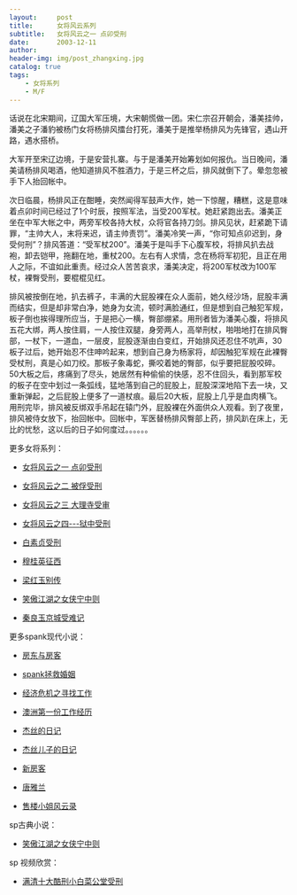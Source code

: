 ```yaml
---
layout:     post
title:      女将风云系列
subtitle:   女将风云之一 点卯受刑
date:       2003-12-11
author:     
header-img: img/post_zhangxing.jpg
catalog: true
tags:
    - 女将系列
    - M/F
---
```


话说在北宋期间，辽国大军压境，大宋朝慌做一团。宋仁宗召开朝会，潘美挂帅，潘美之子潘豹被杨门女将杨排风擂台打死，潘美于是推举杨排风为先锋官，遇山开路，遇水搭桥。

大军开至宋辽边境，于是安营扎寨。与于是潘美开始筹划如何报仇。当日晚间，潘美请杨排风喝酒，他知道排风不胜酒力，于是三杯之后，排风就倒下了。晕忽忽被手下人抬回帐中。

次日临晨，杨排风正在酣睡，突然闻得军鼓声大作，她一下惊醒，糟糕，这是意味着点卯时间已经过了1个时辰，按照军法，当受200军杖。她赶紧跑出去。潘美正坐在中军大帐之中，两旁军校各持大杖，众将官各持刀剑。排风见状，赶紧跪下请罪，“主帅大人，末将来迟，请主帅责罚”。潘美冷笑一声，“你可知点卯迟到，身受何刑”？排风答道：“受军杖200”。潘美于是叫手下心腹军校，将排风扒去战袍，卸去铠甲，拖翻在地，重杖200。左右有人求情，念在杨将军初犯，且正在用人之际，不谊如此重责。经过众人苦苦哀求，潘美决定，将200军杖改为100军杖，裸臀受刑，要棍棍见红。

排风被按倒在地，扒去裤子，丰满的大屁股裸在众人面前，她久经沙场，屁股丰满而结实，但是却非常白净，她身为女流，顿时满脸通红，但是想到自己触犯军规，板子倒也挨得理所应当，于是把心一横，臀部绷紧。用刑者皆为潘美心腹，将排风五花大绑，两人按住肩，一人按住双腿，身旁两人，高举刑杖，啪啪地打在排风臀部，一杖下，一道血，一层皮，屁股逐渐由白变红，开始排风还忍住不吭声，30板子过后，她开始忍不住呻吟起来，想到自己身为杨家将，却因触犯军规在此裸臀受杖刑，真是心如刀绞。那板子象毒蛇，撕咬着她的臀部，似乎要把屁股咬碎。50大板之后，疼痛到了尽头，她居然有种偷偷的快感，忍不住回头，看到那军校的板子在空中划过一条弧线，猛地落到自己的屁股上，屁股深深地陷下去一块，又重新弹起，之后屁股上便多了一道杖痕。最后20大板，屁股上几乎是血肉横飞。用刑完毕，排风被反绑双手吊起在辕门外，屁股裸在外面供众人观看。到了夜里，排风被侍女放下，抬回帐中。回帐中，军医替杨排风臀部上药，排风趴在床上，无比的忧愁，这以后的日子如何度过。。。。。。


更多女将系列：

- [女将风云之一 点卯受刑](http://childinside.club/2003/12/11/%E5%A5%B3%E5%B0%86%E9%A3%8E%E4%BA%91%E4%B9%8B%E4%B8%80-%E7%82%B9%E5%8D%AF%E5%8F%97%E5%88%91/)

- [女将风云之二 被俘受刑](http://childinside.club/2003/12/11/%E5%A5%B3%E5%B0%86%E9%A3%8E%E4%BA%91%E4%B9%8B%E4%BA%8C-%E8%A2%AB%E4%BF%98%E5%8F%97%E5%88%91/)

- [女将风云之三 大理寺受审](http://childinside.club/2003/12/11/%E5%A5%B3%E5%B0%86%E9%A3%8E%E4%BA%91%E4%B9%8B%E4%B8%89-%E5%A4%A7%E7%90%86%E5%AF%BA%E5%8F%97%E5%AE%A1/)

- [女将风云之四---狱中受刑](http://childinside.club/2003/12/11/%E5%A5%B3%E5%B0%86%E9%A3%8E%E4%BA%91%E4%B9%8B%E5%9B%9B-%E7%8B%B1%E4%B8%AD%E5%8F%97%E5%88%91/)

- [白素贞受刑](http://childinside.club/2003/12/11/%E7%99%BD%E7%B4%A0%E8%B4%9E%E5%8F%97%E5%88%91/)

- [穆桂英征西](http://childinside.club/2013/04/17/%E7%A9%86%E6%A1%82%E8%8B%B1%E5%BE%81%E8%A5%BF/)

- [梁红玉别传](http://childinside.club/2013/12/11/%E6%A2%81%E7%BA%A2%E7%8E%89%E5%88%AB%E4%BC%A0/)

- [笑傲江湖之女侠宁中则](http://childinside.club/2013/12/20/%E7%AC%91%E5%82%B2%E6%B1%9F%E6%B9%96%E4%B9%8B%E5%A5%B3%E4%BE%A0%E5%AE%81%E4%B8%AD%E5%88%99/)

- [秦良玉京城受难记](http://childinside.club/2016/05/12/%E7%A7%A6%E8%89%AF%E7%8E%89%E4%BA%AC%E5%9F%8E%E5%8F%97%E9%9A%BE%E8%AE%B0/)

更多spank现代小说：

- [房东与房客](http://childinside.club/2019/12/31/%E6%88%BF%E4%B8%9C%E4%B8%8E%E6%88%BF%E5%AE%A2/)
- [spank拯救婚姻](http://childinside.club/2019/12/29/spank%E6%8B%AF%E6%95%91%E5%A9%9A%E5%A7%BB/)
- [经济危机之寻找工作](http://childinside.club/2019/11/25/%E7%BB%8F%E6%B5%8E%E5%8D%B1%E6%9C%BA%E4%B9%8B%E5%AF%BB%E6%89%BE%E5%B7%A5%E4%BD%9C/)

- [澳洲第一份工作经历](http://childinside.club/2018/06/02/%E6%BE%B3%E6%B4%B2%E7%AC%AC%E4%B8%80%E4%BB%BD%E5%B7%A5%E4%BD%9C%E7%BB%8F%E5%8E%86/)
- [杰丝的日记](http://childinside.club/2018/04/18/%E6%9D%B0%E4%B8%9D%E7%9A%84%E6%97%A5%E8%AE%B0/)
- [杰丝儿子的日记](http://childinside.club/2018/04/17/%E6%9D%B0%E4%B8%9D%E5%84%BF%E5%AD%90%E7%9A%84%E6%97%A5%E8%AE%B0/)
- [新房客](http://childinside.club/2018/04/16/%E7%94%B7%E6%88%BF%E4%B8%9C%E4%B8%8E%E5%A5%B3%E6%88%BF%E5%AE%A2/)
- [唐雅兰](http://childinside.club/2013/04/03/%E5%94%90%E9%9B%85%E5%85%B0/)

- [售楼小姐风云录](http://childinside.club/2020/01/02/%E5%8D%B1%E6%9C%BA%E6%9D%A5%E4%B8%B4/)



sp古典小说：

- [笑傲江湖之女侠宁中则](http://childinside.club/2013/12/20/%E7%AC%91%E5%82%B2%E6%B1%9F%E6%B9%96%E4%B9%8B%E5%A5%B3%E4%BE%A0%E5%AE%81%E4%B8%AD%E5%88%99/)


sp 视频欣赏：

- [满清十大酷刑小白菜公堂受刑](http://childinside.club/2018/04/19/%E5%B0%8F%E7%99%BD%E8%8F%9C%E5%8F%97%E5%88%91/)